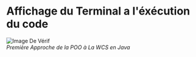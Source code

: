 # Affichage du Terminal a l'éxécution du code   
![Image De Vérif](https://image.noelshack.com/fichiers/2019/40/1/1569833808-capture-d-ecran-2019-09-30-a-10-56-28.png)    
_Première Approche de la POO à La WCS en Java_
